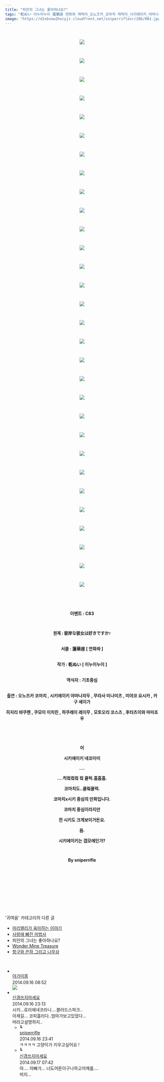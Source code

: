```yaml
---
title: "피안의 그녀는 좋아하나요?"
tags: "乾ぬい 이누이누이 蓮華座 연화좌 캐릭터_오노즈카_코마치 캐릭터_시키에이키_야마나자두 캐릭터_무라사_미나미츠 캐릭터_미야코_요시카 캐릭터_카쿠_세이가 캐릭터_히지리_뱌쿠렌 캐릭터_쿠모이_이치린 캐릭터_하쿠레이_레이무 캐릭터_모토오리_코스즈 캐릭터_후타츠이와_마미조 이벤트_c83 귀여움"
image: "https://d1xbsow2hxcyjr.cloudfront.net/sniperriflesr/206/001.jpg"
---
```

<div class="article">
<p style="TEXT-ALIGN: center"> </p>
<p style="TEXT-ALIGN: center"><img src="{{ site.imgserver10 }}/sniperriflesr/206/001.jpg"/></p>
<p style="TEXT-ALIGN: center"> </p>
<p style="TEXT-ALIGN: center"><img src="{{ site.imgserver10 }}/sniperriflesr/206/002.jpg"/></p>
<p style="TEXT-ALIGN: center"> </p>
<p style="TEXT-ALIGN: center"><img src="{{ site.imgserver10 }}/sniperriflesr/206/003.jpg"/></p>
<p style="TEXT-ALIGN: center"> </p>
<p style="TEXT-ALIGN: center"><img src="{{ site.imgserver10 }}/sniperriflesr/206/004.jpg"/></p>
<p style="TEXT-ALIGN: center"> </p>
<p style="TEXT-ALIGN: center"><img src="{{ site.imgserver10 }}/sniperriflesr/206/005.jpg"/></p>
<p style="TEXT-ALIGN: center"> </p>
<p style="TEXT-ALIGN: center"><img src="{{ site.imgserver10 }}/sniperriflesr/206/006.jpg"/></p>
<p style="TEXT-ALIGN: center"> </p>
<p style="TEXT-ALIGN: center"><img src="{{ site.imgserver10 }}/sniperriflesr/206/007.jpg"/></p>
<p style="TEXT-ALIGN: center"> </p>
<p style="TEXT-ALIGN: center"><img src="{{ site.imgserver10 }}/sniperriflesr/206/008.jpg"/></p>
<p style="TEXT-ALIGN: center"> </p>
<p style="TEXT-ALIGN: center"><img src="{{ site.imgserver10 }}/sniperriflesr/206/009.jpg"/></p>
<p style="TEXT-ALIGN: center"> </p>
<p style="TEXT-ALIGN: center"><img src="{{ site.imgserver10 }}/sniperriflesr/206/010.jpg"/></p>
<p style="TEXT-ALIGN: center"> </p>
<p style="TEXT-ALIGN: center"><img src="{{ site.imgserver10 }}/sniperriflesr/206/011.jpg"/></p>
<p style="TEXT-ALIGN: center"> </p>
<p style="TEXT-ALIGN: center"><img src="{{ site.imgserver10 }}/sniperriflesr/206/012.jpg"/></p>
<p style="TEXT-ALIGN: center"> </p>
<p style="TEXT-ALIGN: center"><img src="{{ site.imgserver10 }}/sniperriflesr/206/013.jpg"/></p>
<p style="TEXT-ALIGN: center"> </p>
<p style="TEXT-ALIGN: center"><img src="{{ site.imgserver10 }}/sniperriflesr/206/014.jpg"/></p>
<p style="TEXT-ALIGN: center"> </p>
<p style="TEXT-ALIGN: center"><img src="{{ site.imgserver10 }}/sniperriflesr/206/015.jpg"/></p>
<p style="TEXT-ALIGN: center"> </p>
<p style="TEXT-ALIGN: center"><img src="{{ site.imgserver10 }}/sniperriflesr/206/016.jpg"/></p>
<p style="TEXT-ALIGN: center"> </p>
<p style="TEXT-ALIGN: center"><img src="{{ site.imgserver10 }}/sniperriflesr/206/017.jpg"/></p>
<p style="TEXT-ALIGN: center"> </p>
<p style="TEXT-ALIGN: center"><img src="{{ site.imgserver10 }}/sniperriflesr/206/018.jpg"/></p>
<p style="TEXT-ALIGN: center"> </p>
<p style="TEXT-ALIGN: center"><img src="{{ site.imgserver10 }}/sniperriflesr/206/019.jpg"/></p>
<p style="TEXT-ALIGN: center"> </p>
<p style="TEXT-ALIGN: center"><img src="{{ site.imgserver10 }}/sniperriflesr/206/020.jpg"/></p>
<p style="TEXT-ALIGN: center"> </p>
<p style="TEXT-ALIGN: center"><img src="{{ site.imgserver10 }}/sniperriflesr/206/021.jpg"/></p>
<p style="TEXT-ALIGN: center"> </p>
<p style="TEXT-ALIGN: center"><img src="{{ site.imgserver10 }}/sniperriflesr/206/022.jpg"/></p>
<p style="TEXT-ALIGN: center"> </p>
<p style="TEXT-ALIGN: center"><img src="{{ site.imgserver10 }}/sniperriflesr/206/023.jpg"/></p>
<p style="TEXT-ALIGN: center"> </p>
<p style="TEXT-ALIGN: center"><img src="{{ site.imgserver10 }}/sniperriflesr/206/024.jpg"/></p>
<p style="TEXT-ALIGN: center"> </p>
<p style="TEXT-ALIGN: center"><img src="{{ site.imgserver10 }}/sniperriflesr/206/025.jpg"/></p>
<p style="TEXT-ALIGN: center"> </p>
<p style="TEXT-ALIGN: center"><img src="{{ site.imgserver10 }}/sniperriflesr/206/026.jpg"/></p>
<p style="TEXT-ALIGN: center"> </p>
<p style="TEXT-ALIGN: center"><img src="{{ site.imgserver10 }}/sniperriflesr/206/027.jpg"/></p>
<p style="TEXT-ALIGN: center"> </p>
<p style="TEXT-ALIGN: center"><img src="{{ site.imgserver10 }}/sniperriflesr/206/028.jpg"/></p>
<p style="TEXT-ALIGN: center"> </p>
<p style="TEXT-ALIGN: center"><img src="{{ site.imgserver10 }}/sniperriflesr/206/029.jpg"/></p>
<p style="TEXT-ALIGN: center"> </p>
<p style="TEXT-ALIGN: center"><img src="{{ site.imgserver10 }}/sniperriflesr/206/030.jpg"/></p>
<p style="TEXT-ALIGN: center"> </p>
<p style="TEXT-ALIGN: center"> </p>
<p style="TEXT-ALIGN: center"><strong>이벤트 : C83</strong></p>
<p style="TEXT-ALIGN: center"> </p>
<p style="TEXT-ALIGN: center"><strong><span style="FONT-SIZE: 10pt">원제 : </span><span style="TEXT-ALIGN: left;  TEXT-TRANSFORM: none;  TEXT-INDENT: 0px;  DISPLAY: inline !important;  FONT: bold 10pt Gulim;  WHITE-SPACE: normal;  FLOAT: none;  LETTER-SPACING: normal;  WORD-SPACING: 0px;  -webkit-text-stroke-width: 0px; ">彼岸な彼女は好きですか?</span></strong></p>
<p style="TEXT-ALIGN: center"><br/><strong>서클 : 蓮華座 [ 연화좌 ]</strong></p>
<p style="TEXT-ALIGN: center"><br/><strong>작가 : 乾ぬい [ 이누이누이 ]</strong></p>
<p style="TEXT-ALIGN: center"><br/><strong>역식자 : 기초중심</strong></p>
<p style="TEXT-ALIGN: center"><br/><strong>출연 : 오노즈카 코마치 , 시키에이키 야마나자두 , 무라사 미나미츠 , 미야코 요시카 , 카구 세이가</strong></p>
<p style="TEXT-ALIGN: center"><strong>히지리 뱌쿠렌 , 쿠모이 이치린 , 하쿠레이 레이무 , 모토오리 코스즈 , 후타츠이와 마미조우</strong></p>
<p style="TEXT-ALIGN: center"><strong></strong> </p>
<p style="TEXT-ALIGN: center"><strong></strong> </p>
<p style="TEXT-ALIGN: center"><strong>어</strong></p>
<p style="TEXT-ALIGN: center"><strong>시키에이키 네코미미</strong></p>
<p style="TEXT-ALIGN: center"><strong>....</strong></p>
<p style="TEXT-ALIGN: center"><strong>....컥컼컼컼 컼 쿨럭.흠흠흠.</strong></p>
<p style="TEXT-ALIGN: center"><strong>코마치도..쿨렄쿨럭.</strong></p>
<p style="TEXT-ALIGN: center"><strong>코마치x시키 중심의 만화입니다.</strong></p>
<p style="TEXT-ALIGN: center"><strong>코마치 중심이라지만</strong></p>
<p style="TEXT-ALIGN: center"><strong>전 시키도 크게보이거든요.</strong></p>
<p style="TEXT-ALIGN: center"><strong>음.</strong></p>
<p style="TEXT-ALIGN: center"><strong>시키에이키는 갭모에인가?</strong></p>
<p style="TEXT-ALIGN: center"><strong></strong> </p>
<p style="TEXT-ALIGN: center"><strong>By sniperrifle</strong></p>
<p style="TEXT-ALIGN: center"><strong></strong> </p>
<p style="TEXT-ALIGN: center"><strong></strong> </p>
<p style="TEXT-ALIGN: center"> </p>
<p style="TEXT-ALIGN: center"> </p>
</div><br/>
<div class="another">
<p>'귀여움' 카테고리의 다른 글</p>
<ul>
<li><a href="/sniperriflesr_209">마리앨리가 육아하는 이야기</a></li>
<li><a href="/sniperriflesr_207">사랑에 빠진 마법사</a></li>
<li>피안의 그녀는 좋아하나요?</li>
<li><a href="/sniperriflesr_203">Wonder Mine Treasure</a></li>
<li><a href="/sniperriflesr_200">항구와 은하 그리고 나무삼</a></li>
</ul>
</div><br/>
<div class="comment" id="commentListBlock_206" style="display:block"><ul><li class="firstCmt"><div class="opinionListMenu">
<div class="icon"><img alt="" class="myicon" src="http://cfile216.uf.daum.net/M21x21/245FA83D5417408931442F"/></div>
<div class="fl">
<a class="bold" href="http://blog.daum.net/risiek" target="_blank">야가미몽 </a>
<div style="width: 1px; height: 1px; overflow: hidden; visibility: hidden; border:1px solid red">
<span id="uname139" style="display:none;">야가미몽</span>
<span id="pwd139" style="display:none;"></span>
<span id="emailblog139" name="http://blog.daum.net/risiek" style="display:none;"></span>
<span id="open139" style="display:none">Y</span>
</div>
</div>
<div class="sDateTime">2014.09.16 08:52</div>
</div>
<div class="cont" id="Text139"><img src="http://i1.daumcdn.net/cafeimg/pie2/texticon/texticon60.gif" value="乃"/></div>
<div class="contReArea" id="inWrite139" style="display:none;"></div>
<div class="cCont_line"></div>
</li><li class="firstCmt"><div class="opinionListMenu">
<div class="icon"><img alt="" class="myicon" src="http://i1.daumcdn.net/pimg/blog/p_img/mycon/basic_2.gif"/></div>
<div class="fl">
<a class="bold" href="http://blog.daum.net/ghcjf1001" target="_blank">신경쓰지마세요 </a>
<div style="width: 1px; height: 1px; overflow: hidden; visibility: hidden; border:1px solid red">
<span id="uname143" style="display:none;">신경쓰지마세요</span>
<span id="pwd143" style="display:none;"></span>
<span id="emailblog143" name="http://blog.daum.net/ghcjf1001" style="display:none;"></span>
<span id="open143" style="display:none">Y</span>
</div>
</div>
<div class="sDateTime">2014.09.16 23:13</div>
</div>
<div class="cont" id="Text143">시키...로리에네코라니....블러드스파크..<br/>
아제길... 코피흘리다..엄마가보고있었다...<br/>
머라고설명하지..</div>
<div class="contReArea" id="inWrite143" style="display:none;"></div>
<ul><li class="secondCmt"><div class="opinionListMenuRe" id="parent_143">
<div class="reIcon">┗</div>
<div class="icon"><img alt="" class="myicon" src="http://cfile223.uf.daum.net/M21x21/224D904D53CEAE1D163CF5"/></div>
<div class="fl">
<a class="bold" href="http://blog.daum.net/sniperriflesr" target="_blank">sniperrifle </a>
<div style="width: 1px; height: 1px; overflow: hidden; visibility: hidden; border:1px solid red">
<span id="uname144" style="display:none;">sniperrifle</span>
<span id="pwd144" style="display:none;"></span>
<span id="emailblog144" name="http://blog.daum.net/sniperriflesr" style="display:none;"></span>
<span id="open144" style="display:none">Y</span>
</div>
</div>
<div class="sDateTime">2014.09.16 23:41</div>
</div>
<div class="contRe" id="Text144">ㅋㅋㅋㅋ 고양이가 키우고싶어요 !</div>
<div class="contReReArea" id="inWrite144" style="display:none;"></div>
</li><li class="secondCmt"><div class="opinionListMenuRe" id="parent_143">
<div class="reIcon">┗</div>
<div class="icon"><img alt="" class="myicon" src="http://i1.daumcdn.net/pimg/blog/p_img/mycon/basic_2.gif"/></div>
<div class="fl">
<a class="bold" href="http://blog.daum.net/ghcjf1001" target="_blank">신경쓰지마세요 </a>
<div style="width: 1px; height: 1px; overflow: hidden; visibility: hidden; border:1px solid red">
<span id="uname146" style="display:none;">신경쓰지마세요</span>
<span id="pwd146" style="display:none;"></span>
<span id="emailblog146" name="http://blog.daum.net/ghcjf1001" style="display:none;"></span>
<span id="open146" style="display:none">Y</span>
</div>
</div>
<div class="sDateTime">2014.09.17 07:42</div>
</div>
<div class="contRe" id="Text146">아.... 아빠가... 너도어른이구나하고어깨를....<br/>
머지...</div>
<div class="contReReArea" id="inWrite146" style="display:none;"></div>
</li></ul></li></ul>
</div><br/>
<br/>
<p id="refer"></p>
<br/>
